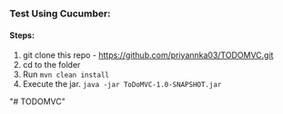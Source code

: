 ### Test  Using Cucumber: 
#### Steps:  
1. git clone this repo - https://github.com/priyannka03/TODOMVC.git
2. cd to the folder  
3. Run `mvn clean install`  
4. Execute the jar. `java -jar ToDoMVC-1.0-SNAPSHOT.jar` 

 
     
 "# TODOMVC" 
